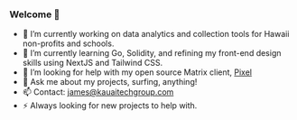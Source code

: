 ### Welcome 👋
- 🔭 I’m currently working on data analytics and collection tools for Hawaii non-profits and schools.
- 🌱 I’m currently learning Go, Solidity, and refining my front-end design skills using NextJS and Tailwind CSS.
- 🤔 I’m looking for help with my open source Matrix client, [Pixel](https://github.com/jamesthesken/pixel) 
- 💬 Ask me about my projects, surfing, anything!
- 📫 Contact: james@kauaitechgroup.com
- ⚡ Always looking for new projects to help with.
